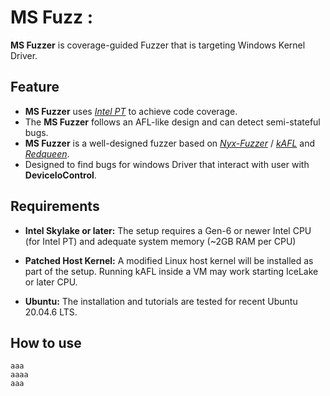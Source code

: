 # MS Fuzz : 
**MS Fuzzer** is coverage-guided Fuzzer that is targeting Windows Kernel Driver.

## Feature
- **MS Fuzzer** uses [_Intel PT_](https://www.intel.com/content/www/us/en/developer/videos/collecting-processor-trace-in-intel-system-debugger.html) to achieve code coverage. 
- The **MS Fuzzer** follows an AFL-like design and can detect semi-stateful bugs.
- **MS Fuzzer** is a well-designed fuzzer based on [_Nyx-Fuzzer_](https://nyx-fuzz.com) / [_kAFL_](https://github.com/IntelLabs/kAFL) and [_Redqueen_](https://github.com/RUB-SysSec/redqueen).
- Designed to find bugs for windows Driver that interact with user with **DeviceIoControl**.

## Requirements

- **Intel Skylake or later:** The setup requires a Gen-6 or newer Intel CPU (for
  Intel PT) and adequate system memory (~2GB RAM per CPU)

- **Patched Host Kernel:** A modified Linux host kernel will be installed as part
  of the setup. Running kAFL inside a VM may work starting IceLake or later CPU.

- **Ubuntu:** The installation and tutorials are
  tested for recent Ubuntu 20.04.6 LTS.

## How to use
```
aaa
aaaa
aaa
```

